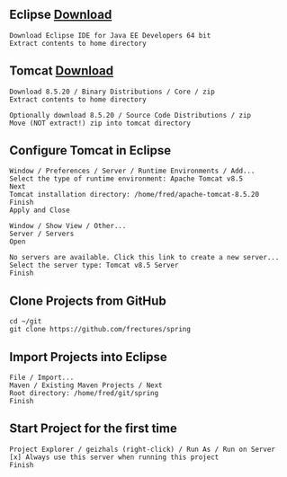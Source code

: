 ## Eclipse [Download](http://www.eclipse.org/downloads/eclipse-packages)
```
Download Eclipse IDE for Java EE Developers 64 bit
Extract contents to home directory
```

## Tomcat [Download](http://tomcat.apache.org/download-80.cgi)
```
Download 8.5.20 / Binary Distributions / Core / zip
Extract contents to home directory

Optionally download 8.5.20 / Source Code Distributions / zip
Move (NOT extract!) zip into tomcat directory
```

## Configure Tomcat in Eclipse
```
Window / Preferences / Server / Runtime Environments / Add...
Select the type of runtime environment: Apache Tomcat v8.5
Next
Tomcat installation directory: /home/fred/apache-tomcat-8.5.20
Finish
Apply and Close

Window / Show View / Other...
Server / Servers
Open

No servers are available. Click this link to create a new server...
Select the server type: Tomcat v8.5 Server
Finish
```

## Clone Projects from GitHub
```
cd ~/git
git clone https://github.com/frectures/spring
```

## Import Projects into Eclipse
```
File / Import...
Maven / Existing Maven Projects / Next
Root directory: /home/fred/git/spring
Finish
```

## Start Project for the first time
```
Project Explorer / geizhals (right-click) / Run As / Run on Server
[x] Always use this server when running this project
Finish
